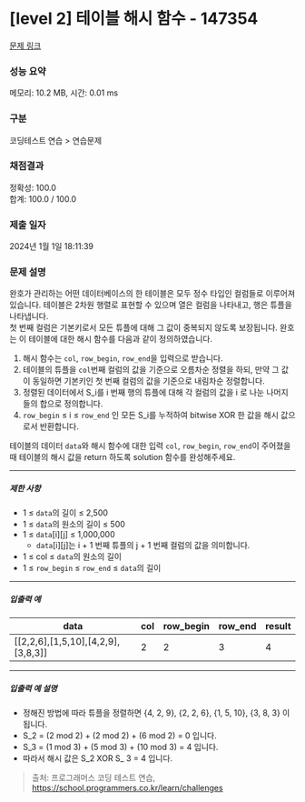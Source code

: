 # [level 2] 테이블 해시 함수 - 147354 

[문제 링크](https://school.programmers.co.kr/learn/courses/30/lessons/147354#) 

### 성능 요약

메모리: 10.2 MB, 시간: 0.01 ms

### 구분

코딩테스트 연습 > 연습문제

### 채점결과

정확성: 100.0<br/>합계: 100.0 / 100.0

### 제출 일자

2024년 1월 1일 18:11:39

### 문제 설명

<p>완호가 관리하는 어떤 데이터베이스의 한 테이블은 모두 정수 타입인 컬럼들로 이루어져 있습니다. 테이블은 2차원 행렬로 표현할 수 있으며 열은 컬럼을 나타내고, 행은 튜플을 나타냅니다.<br>
첫 번째 컬럼은 기본키로서 모든 튜플에 대해 그 값이 중복되지 않도록 보장됩니다. 완호는 이 테이블에 대한 해시 함수를 다음과 같이 정의하였습니다.</p>

<ol>
<li>해시 함수는 <code>col</code>, <code>row_begin</code>, <code>row_end</code>을 입력으로 받습니다.</li>
<li>테이블의 튜플을 <code>col</code>번째 컬럼의 값을 기준으로 오름차순 정렬을 하되, 만약 그 값이 동일하면 기본키인 첫 번째 컬럼의 값을 기준으로 내림차순 정렬합니다.</li>
<li>정렬된 데이터에서 S_i를 i 번째 행의 튜플에 대해 각 컬럼의 값을 i 로 나눈 나머지들의 합으로 정의합니다.</li>
<li><code>row_begin</code> ≤ i ≤ <code>row_end</code> 인 모든 S_i를 누적하여 bitwise XOR 한 값을 해시 값으로서 반환합니다.</li>
</ol>

<p>테이블의 데이터 <code>data</code>와 해시 함수에 대한 입력 <code>col</code>, <code>row_begin</code>, <code>row_end</code>이 주어졌을 때 테이블의 해시 값을 return 하도록 solution 함수를 완성해주세요.</p>

<hr>

<h5>제한 사항</h5>

<ul>
<li>1 ≤ <code>data</code>의 길이 ≤ 2,500</li>
<li>1 ≤ <code>data</code>의 원소의 길이 ≤ 500</li>
<li>1 ≤ <code>data</code>[i][j] ≤ 1,000,000

<ul>
<li><code>data</code>[i][j]는 i + 1 번째 튜플의 j + 1 번째 컬럼의 값을 의미합니다.</li>
</ul></li>
<li>1 ≤ col ≤ <code>data</code>의 원소의 길이</li>
<li>1 ≤ <code>row_begin</code> ≤ <code>row_end</code> ≤ <code>data</code>의 길이</li>
</ul>

<hr>

<h5>입출력 예</h5>
<table class="table">
        <thead><tr>
<th>data</th>
<th>col</th>
<th>row_begin</th>
<th>row_end</th>
<th>result</th>
</tr>
</thead>
        <tbody><tr>
<td>[[2,2,6],[1,5,10],[4,2,9],[3,8,3]]</td>
<td>2</td>
<td>2</td>
<td>3</td>
<td>4</td>
</tr>
</tbody>
      </table>
<hr>

<h5>입출력 예 설명</h5>

<ul>
<li>정해진 방법에 따라 튜플을 정렬하면 {4, 2, 9}, {2, 2, 6}, {1, 5, 10}, {3, 8, 3} 이 됩니다.</li>
<li>S_2 = (2 mod 2) + (2 mod 2) + (6 mod 2) = 0 입니다.</li>
<li>S_3 = (1 mod 3) + (5 mod 3) + (10 mod 3) = 4 입니다.</li>
<li>따라서 해시 값은 S_2 XOR S_ 3 = 4 입니다.</li>
</ul>


> 출처: 프로그래머스 코딩 테스트 연습, https://school.programmers.co.kr/learn/challenges
